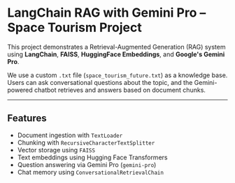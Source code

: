 # LangChain RAG with Gemini Pro – Space Tourism Project

This project demonstrates a Retrieval-Augmented Generation (RAG) system using **LangChain**, **FAISS**, **HuggingFace Embeddings**, and **Google's Gemini Pro**.

We use a custom `.txt` file (`space_tourism_future.txt`) as a knowledge base. Users can ask conversational questions about the topic, and the Gemini-powered chatbot retrieves and answers based on document chunks.

---

##  Features

- Document ingestion with `TextLoader`
- Chunking with `RecursiveCharacterTextSplitter`
- Vector storage using `FAISS`
- Text embeddings using Hugging Face Transformers
- Question answering via Gemini Pro (`gemini-pro`)
- Chat memory using `ConversationalRetrievalChain`
